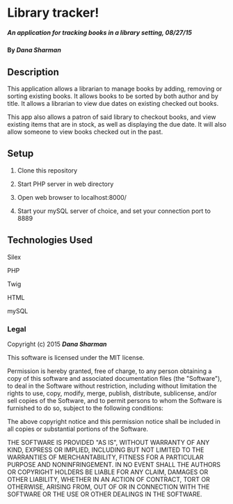 # Library tracker!

##### _An application for tracking books in a library setting_, 08/27/15

#### By _Dana Sharman_

## Description

This application allows a librarian to manage books by adding, removing or sorting existing books. It allows books to be sorted by both author and by title. It allows a librarian to view due dates on existing checked out books.

This app also allows a patron of said library to checkout books, and view existing items that are in stock, as well as displaying the due date. It will also allow someone to view books checked out in the past.

## Setup

1. Clone this repository

2. Start PHP server in web directory

3. Open web browser to localhost:8000/

4. Start your mySQL server of choice, and set your connection port to 8889

## Technologies Used

Silex

PHP

Twig

HTML

mySQL

### Legal

Copyright (c) 2015 **_Dana Sharman_**

This software is licensed under the MIT license.

Permission is hereby granted, free of charge, to any person obtaining a copy
of this software and associated documentation files (the "Software"), to deal
in the Software without restriction, including without limitation the rights
to use, copy, modify, merge, publish, distribute, sublicense, and/or sell
copies of the Software, and to permit persons to whom the Software is
furnished to do so, subject to the following conditions:

The above copyright notice and this permission notice shall be included in
all copies or substantial portions of the Software.

THE SOFTWARE IS PROVIDED "AS IS", WITHOUT WARRANTY OF ANY KIND, EXPRESS OR
IMPLIED, INCLUDING BUT NOT LIMITED TO THE WARRANTIES OF MERCHANTABILITY,
FITNESS FOR A PARTICULAR PURPOSE AND NONINFRINGEMENT. IN NO EVENT SHALL THE
AUTHORS OR COPYRIGHT HOLDERS BE LIABLE FOR ANY CLAIM, DAMAGES OR OTHER
LIABILITY, WHETHER IN AN ACTION OF CONTRACT, TORT OR OTHERWISE, ARISING FROM,
OUT OF OR IN CONNECTION WITH THE SOFTWARE OR THE USE OR OTHER DEALINGS IN
THE SOFTWARE.

